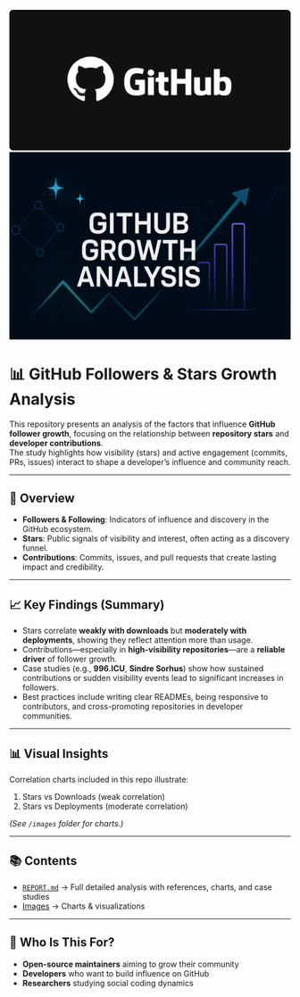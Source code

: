 ![Github](images/github.jpg)  
![Banner](images/banner.png)  
# 📊 GitHub Followers & Stars Growth Analysis

This repository presents an analysis of the factors that influence **GitHub follower growth**, focusing on the relationship between **repository stars** and **developer contributions**.  
The study highlights how visibility (stars) and active engagement (commits, PRs, issues) interact to shape a developer’s influence and community reach.  

---

## 🔎 Overview

- **Followers & Following**: Indicators of influence and discovery in the GitHub ecosystem.  
- **Stars**: Public signals of visibility and interest, often acting as a discovery funnel.  
- **Contributions**: Commits, issues, and pull requests that create lasting impact and credibility.  

---

## 📈 Key Findings (Summary)

- Stars correlate **weakly with downloads** but **moderately with deployments**, showing they reflect attention more than usage.  
- Contributions—especially in **high-visibility repositories**—are a **reliable driver** of follower growth.  
- Case studies (e.g., **996.ICU**, **Sindre Sorhus**) show how sustained contributions or sudden visibility events lead to significant increases in followers.  
- Best practices include writing clear READMEs, being responsive to contributors, and cross-promoting repositories in developer communities.  

---

## 📊 Visual Insights

Correlation charts included in this repo illustrate:  
1. Stars vs Downloads (weak correlation)  
2. Stars vs Deployments (moderate correlation)  

*(See `/images` folder for charts.)*

---

## 📚 Contents

- [`REPORT.md`](REPORT.md) → Full detailed analysis with references, charts, and case studies  
- [Images](/images) → Charts & visualizations  
 
---

## 🚀 Who Is This For?

- **Open-source maintainers** aiming to grow their community  
- **Developers** who want to build influence on GitHub  
- **Researchers** studying social coding dynamics  
